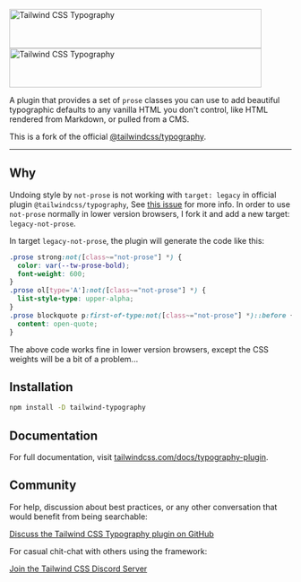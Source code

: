 <p>
  <a href="https://tailwindcss.com/docs/typography-plugin#gh-light-mode-only" target="_blank">
    <img src="./.github/logo-light.svg" alt="Tailwind CSS Typography" width="450" height="70">
  </a>
  <a href="https://tailwindcss.com/docs/typography-plugin#gh-dark-mode-only" target="_blank">
    <img src="./.github/logo-dark.svg" alt="Tailwind CSS Typography" width="450" height="70">
  </a>
</p>

A plugin that provides a set of `prose` classes you can use to add beautiful typographic defaults to any vanilla HTML you don't control, like HTML rendered from Markdown, or pulled from a CMS.

This is a fork of the official [@tailwindcss/typography](https://github.com/tailwindlabs/tailwindcss-typography).

---

## Why

Undoing style by `not-prose` is not working with `target: legacy` in official plugin `@tailwindcss/typography`, See [this issue](https://github.com/tailwindlabs/tailwindcss-typography/issues/277) for more info. In order to use `not-prose` normally in lower version browsers, I fork it and add a new target: `legacy-not-prose`.

In target `legacy-not-prose`, the plugin will generate the code like this:

```css
.prose strong:not([class~="not-prose"] *) {
  color: var(--tw-prose-bold);
  font-weight: 600;
}
.prose ol[type='A']:not([class~="not-prose"] *) {
  list-style-type: upper-alpha;
}
.prose blockquote p:first-of-type:not([class~="not-prose"] *)::before {
  content: open-quote;
}
```

The above code works fine in lower version browsers, except the CSS weights will be a bit of a problem...

## Installation

```sh
npm install -D tailwind-typography
```

## Documentation

For full documentation, visit [tailwindcss.com/docs/typography-plugin](https://tailwindcss.com/docs/typography-plugin).

## Community

For help, discussion about best practices, or any other conversation that would benefit from being searchable:

[Discuss the Tailwind CSS Typography plugin on GitHub](https://github.com/tailwindlabs/tailwindcss/discussions)

For casual chit-chat with others using the framework:

[Join the Tailwind CSS Discord Server](https://tailwindcss.com/discord)
